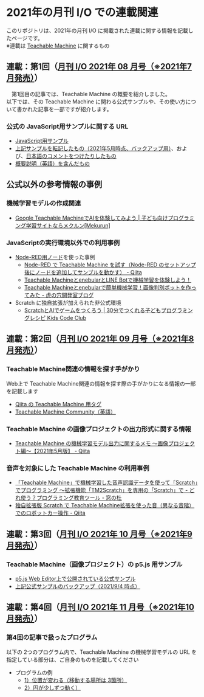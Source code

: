 # 2021年の月刊 I/O での連載関連
このリポジトリは、2021年の月刊 I/O に掲載された連載に関する情報を記載したページです。  
※連載は [Teachable Machine](https://teachablemachine.withgoogle.com/) に関するもの

## 連載：第1回（[月刊 I/O 2021年 08 月号（※2021年7月発売）](http://www.kohgakusha.co.jp/books/detail/4669)）
　第1回目の記事では、Teachable Machine の概要を紹介しました。  
 以下では、その Teachable Machine に関わる公式サンプルや、その使い方について書かれた記事を一部ですが紹介します。

### 公式の JavaScript用サンプルに関する URL

- [JavaScript用サンプル](https://github.com/googlecreativelab/teachablemachine-community/blob/master/snippets/markdown/image/tensorflowjs/javascript.md)
- [上記サンプルを転記したもの（2021年5月時点、バックアップ用）](https://github.com/yo-to/io2021_TM/blob/main/2021_TM1/sample.md)、および、[日本語のコメントをつけたりしたもの](https://github.com/yo-to/io2021_TM/blob/main/2021_TM3/sample.html)
- [概要説明（英語）を含んだもの](https://github.com/googlecreativelab/teachablemachine-community/tree/master/libraries/image)

## 公式以外の参考情報の事例
### 機械学習モデルの作成関連

- [Google Teachable MachineでAIを体験してみよう | 子ども向けプログラミング学習サイトならメクルン[Mekurun]](https://mekurun.com/tips/teachablemachine/)

### JavaScriptの実行環境以外での利用事例

- [Node-RED用ノード](https://flows.nodered.org/node/node-red-contrib-teachable-machine)を使った事例
   - [Node-RED で Teachable Machine を試す（Node-RED のセットアップ後にノードを追加してサンプルを動かす） - Qiita](https://qiita.com/youtoy/items/102c9ab8b5f25d542056)
   - [Teachable MachineとenebularとLINE Botで機械学習を体験しよう！](https://atlabo-handson-08.netlify.app/#0)
   - [Teachable Machineとenebularで簡単機械学習！画像判別ボットを作ってみた - 虎の穴開発室ブログ](https://toranoana-lab.hatenablog.com/entry/2020/12/08/090000)
- Scratch に独自拡張が加えられた非公式環境
   - [ScratchとAIでゲームをつくろう | 30分でつくれる子どもプログラミングレシピ Kids Code Club](https://kidsc2.org/recipes/44/chapters) 

## 連載：第2回（[月刊 I/O 2021年 09 月号（※2021年8月発売）](http://www.kohgakusha.co.jp/books/detail/4674)）
### Teachable Machine関連の情報を探す手がかり
Web上で Teachable Machine関連の情報を探す際の手がかりになる情報の一部を記載します

- [Qiita の Teachable Machine 用タグ](https://qiita.com/tags/teachablemachine)
- [Teachable Machine Community（英語）](https://github.com/googlecreativelab/teachablemachine-community)

### Teachable Machine の画像プロジェクトの出力形式に関する情報

- [Teachable Machine の機械学習モデル出力に関するメモ 〜画像プロジェクト編〜【2021年5月版】 - Qiita](https://qiita.com/youtoy/items/685d97e0acc5cfc184c0)

### 音声を対象にした Teachable Machine の利用事例

- [「Teachable Machine」で機械学習した音声認識データを使って「Scratch」でプログラミング ～拡張機能「TM2Scratch」を専用の「Scratch」で - どれ使う？プログラミング教育ツール - 窓の杜](https://forest.watch.impress.co.jp/docs/serial/progedu/1273286.html)
- [独自拡張版 Scratch で Teachable Machine拡張を使った音（異なる音階）でのロボットカー操作 - Qiita](https://qiita.com/youtoy/items/d67ba4e6e457b037068b)

## 連載：第3回（[月刊 I/O 2021年 10 月号（※2021年9月発売）](http://www.kohgakusha.co.jp/books/detail/4680)）

### Teachable Machine（画像プロジェクト）の p5.js 用サンプル

- [p5.js Web Editor上で公開されている公式サンプル](https://editor.p5js.org/ml5/sketches/ImageModel_TM)
- [上記公式サンプルのバックアップ（2021/9/4 時点）](https://editor.p5js.org/toyota_ref/sketches/Fn9fVg4IF)
 
## 連載：第4回（[月刊 I/O 2021年 11 月号（※2021年10月発売）](http://www.kohgakusha.co.jp/books/detail/4685)）

### 第4回の記事で扱ったプログラム
以下の 2つのプログラム内で、Teachable Machine の機械学習モデルの URL を指定している部分は、ご自身のものを記載してください

- プログラムの例
   - [1）位置が変わる（移動する場所は 3箇所）](https://editor.p5js.org/ml5/sketches/ImageModel_TM)
   - [2）円が少しずつ動く）](https://editor.p5js.org/toyota_ref/sketches/Fn9fVg4IF)
